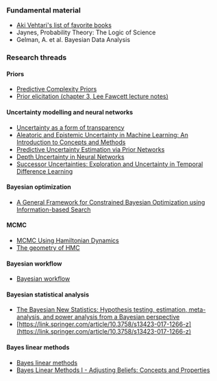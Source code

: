 ### Fundamental material

- [Aki Vehtari's list of favorite books](https://statmodeling.stat.columbia.edu/2018/05/14/aki_books/)
- Jaynes, Probability Theory: The Logic of Science
- Gelman, A. et al. Bayesian Data Analysis 

### Research threads

#### Priors
- [Predictive Complexity Priors](https://arxiv.org/pdf/2006.10801.pdf)
- [Prior elicitation (chapter 3, Lee Fawcett lecture notes)](http://www.mas.ncl.ac.uk/~nlf8/teaching/mas2317/notes/chapter3.pdf)

#### Uncertainty modelling and neural networks
- [Uncertainty as a form of transparency](https://arxiv.org/pdf/2011.07586.pdf)
- [Aleatoric and Epistemic Uncertainty in Machine Learning: An Introduction to Concepts and Methods](https://arxiv.org/pdf/1910.09457.pdf)
- [Predictive Uncertainty Estimation via Prior Networks](https://arxiv.org/pdf/1802.10501.pdf)
- [Depth Uncertainty in Neural Networks](https://arxiv.org/pdf/2006.08437.pdf)
- [Successor Uncertainties: Exploration and Uncertainty in Temporal Difference Learning](https://arxiv.org/pdf/1810.06530.pdf)

#### Bayesian optimization 
- [A General Framework for Constrained Bayesian Optimization using Information-based Search](https://jmlr.org/papers/volume17/15-616/15-616.pdf)

#### MCMC
- [MCMC Using Hamiltonian Dynamics](http://www.mcmchandbook.net/HandbookChapter5.pdf)
- [The geometry of HMC](https://arxiv.org/pdf/1112.4118.pdf)

#### Bayesian workflow
- [Bayesian workflow](https://arxiv.org/pdf/2011.01808.pdf)

#### Bayesian statistical analysis
- [The Bayesian New Statistics: Hypothesis testing, estimation, meta-analysis, and power analysis from a Bayesian perspective](https://link.springer.com/article/10.3758/s13423-016-1221-4)
- [https://link.springer.com/article/10.3758/s13423-017-1266-z](https://link.springer.com/article/10.3758/s13423-017-1266-z)

#### Bayes linear methods
- [Bayes linear methods](https://www.strath.ac.uk/research/subjects/managementscience/riskuncertainty/bayeslinearmethods/#:~:text=Bayes%20linear%20methods%20are%20based,be%20performed%20quickly%20and%20efficiently.)
- [Bayes Linear Methods I - Adjusting Beliefs: Concepts and Properties](https://www.jstatsoft.org/v05/i02/paper/)
